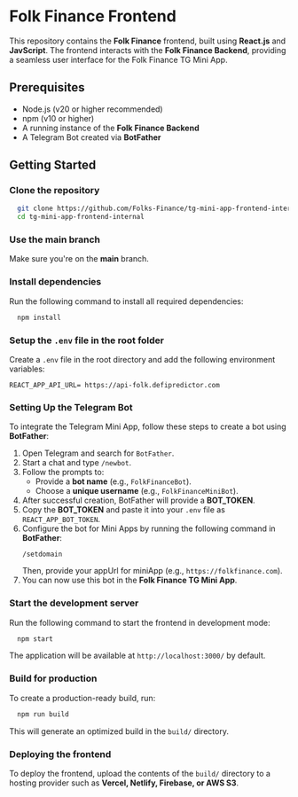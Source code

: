 # Folk Finance Frontend

This repository contains the **Folk Finance** frontend, built using **React.js** and **JavScript**. The frontend interacts with the **Folk Finance Backend**, providing a seamless user interface for the Folk Finance TG Mini App.

## Prerequisites

- Node.js (v20 or higher recommended)
- npm (v10 or higher)
- A running instance of the **Folk Finance Backend**
- A Telegram Bot created via **BotFather**

## Getting Started

### Clone the repository

```sh
  git clone https://github.com/Folks-Finance/tg-mini-app-frontend-internal.git
  cd tg-mini-app-frontend-internal
```

### Use the main branch

Make sure you're on the **main** branch.

### Install dependencies

Run the following command to install all required dependencies:

```sh
  npm install
```

### Setup the `.env` file in the root folder

Create a `.env` file in the root directory and add the following environment variables:

```env
REACT_APP_API_URL= https://api-folk.defipredictor.com
```

### Setting Up the Telegram Bot

To integrate the Telegram Mini App, follow these steps to create a bot using **BotFather**:

1. Open Telegram and search for `BotFather`.
2. Start a chat and type `/newbot`.
3. Follow the prompts to:
   - Provide a **bot name** (e.g., `FolkFinanceBot`).
   - Choose a **unique username** (e.g., `FolkFinanceMiniBot`).
4. After successful creation, BotFather will provide a **BOT_TOKEN**.
5. Copy the **BOT_TOKEN** and paste it into your `.env` file as `REACT_APP_BOT_TOKEN`.
6. Configure the bot for Mini Apps by running the following command in **BotFather**:
   ```
   /setdomain
   ```
   Then, provide your appUrl for miniApp (e.g., `https://folkfinance.com`).
7. You can now use this bot in the **Folk Finance TG Mini App**.

### Start the development server

Run the following command to start the frontend in development mode:

```sh
  npm start
```

The application will be available at `http://localhost:3000/` by default.

### Build for production

To create a production-ready build, run:

```sh
  npm run build
```

This will generate an optimized build in the `build/` directory.

### Deploying the frontend

To deploy the frontend, upload the contents of the `build/` directory to a hosting provider such as **Vercel, Netlify, Firebase, or AWS S3**.
